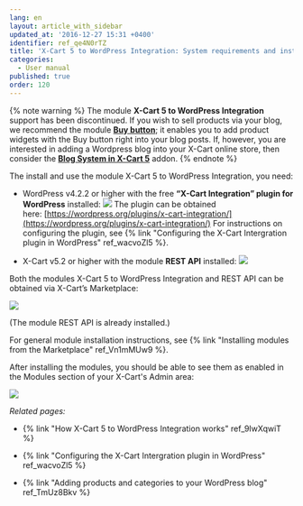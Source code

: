 ```yaml
---
lang: en
layout: article_with_sidebar
updated_at: '2016-12-27 15:31 +0400'
identifier: ref_qe4N0rTZ
title: 'X-Cart 5 to WordPress Integration: System requirements and installation'
categories:
  - User manual
published: true
order: 120
---
```

{% note warning %} 
The module **X-Cart 5 to WordPress Integration** support has been discontinued. If you wish to sell products via your blog, we recommend the module **[Buy button](https://market.x-cart.com/addons/buy-button.html "X-Cart 5 to WordPress Integration")**; it enables you to add product widgets with the Buy button right into your blog posts. If, however, you are interested in adding a Wordpress blog into your X-Cart online store, then consider the **[Blog System in X-Cart 5](https://market.x-cart.com/addons/blog-system-in-xcart-5.html "X-Cart 5 to WordPress Integration")** addon. 
{% endnote %}

The install and use the module X-Cart 5 to WordPress Integration, you need:

*   WordPress v4.2.2 or higher with the free **“X-Cart Integration” plugin for WordPress** installed:
    ![]({{site.baseurl}}/attachments/8750578/8719414.png)
    The plugin can be obtained here: [https://wordpress.org/plugins/x-cart-integration/](https://wordpress.org/plugins/x-cart-integration/)
    For instructions on configuring the plugin, see {% link "Configuring the X-Cart Intergration plugin in WordPress" ref_wacvoZl5 %}.

*   X-Cart v5.2 or higher with the module **REST API** installed:
    ![]({{site.baseurl}}/attachments/8750578/8719391.png)

Both the modules X-Cart 5 to WordPress Integration and REST API can be obtained via X-Cart’s Marketplace:

![]({{site.baseurl}}/attachments/8750578/8719393.png)

(The module REST API is already installed.)

For general module installation instructions, see {% link "Installing modules from the Marketplace" ref_Vn1mMUw9 %}.

After installing the modules, you should be able to see them as enabled in the Modules section of your X-Cart's Admin area:

![]({{site.baseurl}}/attachments/8750578/8719394.png)

_Related pages:_

*   {% link "How X-Cart 5 to WordPress Integration works" ref_9IwXqwiT %}

*   {% link "Configuring the X-Cart Intergration plugin in WordPress" ref_wacvoZl5 %}

*   {% link "Adding products and categories to your WordPress blog" ref_TmUz8Bkv %}
